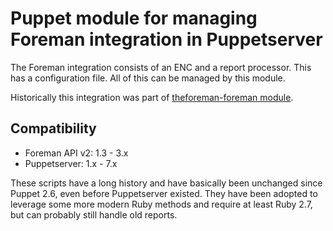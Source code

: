 # Puppet module for managing Foreman integration in Puppetserver

The Foreman integration consists of an ENC and a report processor. This has a
configuration file. All of this can be managed by this module.

Historically this integration was part of [theforeman-foreman
module](https://github.com/theforeman/puppet-foreman).

## Compatibility

* Foreman API v2: 1.3 - 3.x
* Puppetserver: 1.x - 7.x

These scripts have a long history and have basically been unchanged since Puppet 2.6, even before Puppetserver existed.
They have been adopted to leverage some more modern Ruby methods and require at least Ruby 2.7, but can probably still handle old reports.
